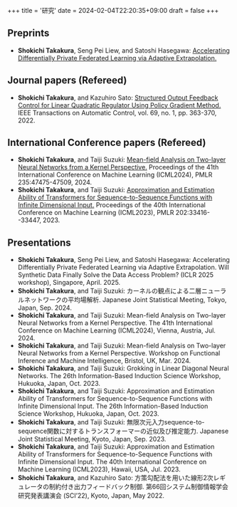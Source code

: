 +++
title = '研究'
date = 2024-02-04T22:20:35+09:00
draft = false
+++

## Preprints
- **Shokichi Takakura**, Seng Pei Liew, and Satoshi Hasegawa: [Accelerating Differentially Private Federated Learning via Adaptive Extrapolation.](https://arxiv.org/abs/2504.09850)
## Journal papers (Refereed)
- **Shokichi Takakura**, and Kazuhiro Sato: [Structured Output Feedback Control for Linear Quadratic Regulator Using Policy Gradient Method.](https://ieeexplore.ieee.org/document/10091214) IEEE Transactions on Automatic Control, vol. 69, no. 1, pp. 363-370, 2022.
## International Conference papers (Refereed)
- **Shokichi Takakura**, and Taiji Suzuki: [Mean-field Analysis on Two-layer Neural Networks from a Kernel Perspective.](https://proceedings.mlr.press/v235/takakura24a.html) Proceedings of the 41th International Conference on Machine Learning (ICML2024), PMLR 235:47475-47509, 2024.
- **Shokichi Takakura**, and Taiji Suzuki: [Approximation and Estimation Ability of Transformers for Sequence-to-Sequence Functions with Infinite Dimensional Input.](https://proceedings.mlr.press/v202/takakura23a.html) Proceedings of the 40th International Conference on Machine Learning (ICML2023), PMLR 202:33416--33447, 2023.

## Presentations
- **Shokichi Takakura**, Seng Pei Liew, and Satoshi Hasegawa: Accelerating Differentially Private Federated Learning via Adaptive Extrapolation. Will Synthetic Data Finally Solve the Data Access Problem? (ICLR 2025 workshop), Singapore, April. 2025.
- **Shokichi Takakura**, and Taiji Suzuki: カーネルの観点による二層ニューラルネットワークの平均場解析. Japanese Joint Statistical Meeting, Tokyo, Japan, Sep. 2024.
- **Shokichi Takakura**, and Taiji Suzuki: Mean-field Analysis on Two-layer Neural Networks from a Kernel Perspective. The 41th International Conference on Machine Learning (ICML2024), Vienna, Austria, Jul. 2024.
- **Shokichi Takakura**, and Taiji Suzuki: Mean-field Analysis on Two-layer Neural Networks from a Kernel Perspective. Workshop on Functional Inference and Machine Intelligence, Bristol, UK, Mar. 2024.
- **Shokichi Takakura**, and Taiji Suzuki: Grokking in Linear Diagonal Neural Networks. The 26th Information-Based Induction Science Workshop, Hukuoka, Japan, Oct. 2023.
- **Shokichi Takakura**, and Taiji Suzuki: Approximation and Estimation Ability of Transformers for Sequence-to-Sequence Functions with Infinite Dimensional Input. The 26th Information-Based Induction Science Workshop, Hukuoka, Japan, Oct. 2023.
- **Shokichi Takakura**, and Taiji Suzuki: 無限次元入力sequence-to-sequence関数に対するトランスフォーマーの近似及び推定能力. Japanese Joint Statistical Meeting, Kyoto, Japan, Sep. 2023.
- **Shokichi Takakura**, and Taiji Suzuki: Approximation and Estimation Ability of Transformers for Sequence-to-Sequence Functions with Infinite Dimensional Input. The 40th International Conference on Machine Learning (ICML2023), Hawaii, USA, Jul. 2023.
- **Shokichi Takakura**, and Kazuhiro Sato: 方策勾配法を用いた線形2次レギュレータの制約付き出力フィードバック制御. 第66回システム制御情報学会研究発表講演会 (SCI’22), Kyoto, Japan, May 2022.
